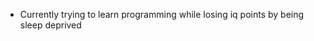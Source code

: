 - Currently trying to learn programming while losing iq points by being sleep deprived


<!---
Anxietytimmy/Anxietytimmy is a ✨ special ✨ repository because its `README.md` (this file) appears on your GitHub profile.
You can click the Preview link to take a look at your changes.
--->
